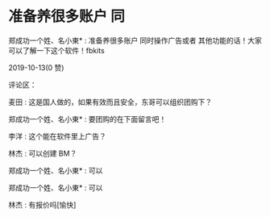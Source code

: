# 准备养很多账户 同

郑成功一个姓、名小東* : 准备养很多账户 同时操作广告或者 其他功能的话！大家可以了解一下这个软件！fbkits

2019-10-13(0 赞)

评论区：

麦田 : 这是国人做的，如果有效而且安全，东哥可以组织团购下？

郑成功一个姓、名小東* : 要团购的在下面留言吧！

李洋 : 这个能在软件里上广告？

林杰 : 可以创建 BM？

郑成功一个姓、名小東* : 可以

郑成功一个姓、名小東* : 可以

林杰 : 有报价吗[愉快]